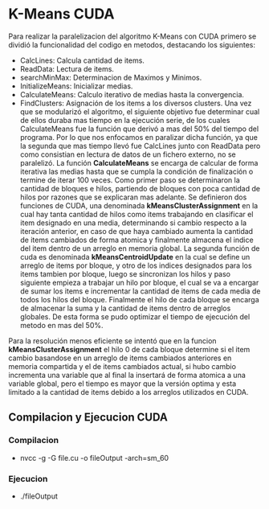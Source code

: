 # K-Means CUDA

Para realizar la paralelizacion del algoritmo K-Means con CUDA primero se dividió la funcionalidad del codigo en metodos, destacando los siguientes:
- CalcLines: Calcula cantidad de items.
- ReadData: Lectura de items.
- searchMinMax: Determinacion de Maximos y Minimos.
- InitializeMeans: Inicializar medias.
- CalculateMeans: Calculo iterativo de medias hasta la convergencia.
- FindClusters: Asignación de los items a los diversos clusters.
Una vez que se modularizó el algoritmo, el siguiente objetivo fue determinar cual de ellos duraba mas tiempo en la ejecución serie, de los cuales CalculateMeans fue la función que derivó a mas del 50% del tiempo del programa. 
Por lo que nos enfocamos en paralizar dicha función, ya que la segunda que mas tiempo llevó fue CalcLines junto con ReadData pero como consistian en lectura de datos de un fichero externo, no se paralelizó.
La función **CalculateMeans** se encarga de calcular de forma iterativa las medias hasta que se cumpla la condición de finalización o termine de iterar 100 veces. Como primer paso se determinaron la cantidad de bloques e hilos, partiendo de bloques con poca cantidad de hilos por razones que se explicaran mas adelante.
Se definieron dos funciones de CUDA, una denominada **kMeansClusterAssignment** en la cual hay tanta cantidad de hilos como items trabajando en clasificar el item designado en una media, determinando si cambio respecto a la iteración anterior, en caso de que haya cambiado aumenta la cantidad de items cambiados de forma atomica y finalmente almacena el indice del item dentro de un arreglo en memoria global. 
La segunda función de cuda es denominada **kMeansCentroidUpdate** en la cual se define un arreglo de items por bloque, y otro de los indices designados para los items tambien por bloque, luego se sincronizan los hilos y paso siguiente empieza a trabajar un hilo por bloque, el cual se va a encargar de sumar los items e incrementar la cantidad de items de cada media de todos los hilos del bloque. Finalmente el hilo de cada bloque se encarga de almacenar la suma y la cantidad de items dentro de arreglos globales.
De esta forma se pudo optimizar el tiempo de ejecución del metodo en mas del 50%.

Para la resolución menos eficiente se intentó que en la funcion **kMeansClusterAssignment** el hilo 0 de cada bloque determine si el item cambio basandose en un arreglo de items cambiados anteriores en memoria compartida y el de items cambiados actual, si hubo cambio incrementa una variable que al final la insertará de forma atomica a una variable global, pero el tiempo es mayor que la versión optima y esta limitado a la cantidad de items debido a los arreglos utilizados en CUDA.

## Compilacion y Ejecucion CUDA

### Compilacion
- nvcc -g -G  file.cu -o fileOutput -arch=sm_60

### Ejecucion
- ./fileOutput

